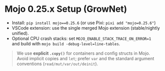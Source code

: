 # Mojo 0.25.x Setup (GrowNet)

- Install: `pip install mojo==0.25.6`  (or use Pixi: `pixi add "mojo=0.25.6"`)
- VSCode extension: use the single merged Mojo extension (stable/nightly unified).
- Optional CPU crash stacks: set `MOJO_ENABLE_STACK_TRACE_ON_ERROR=1` and build with `mojo build -debug-level=line-tables`.

> We use **explicit `.copy()`** for containers and config structs in Mojo. Avoid implicit copies and `let`; prefer `var` and the standard argument conventions (`read/mut/var/out/deinit`).
